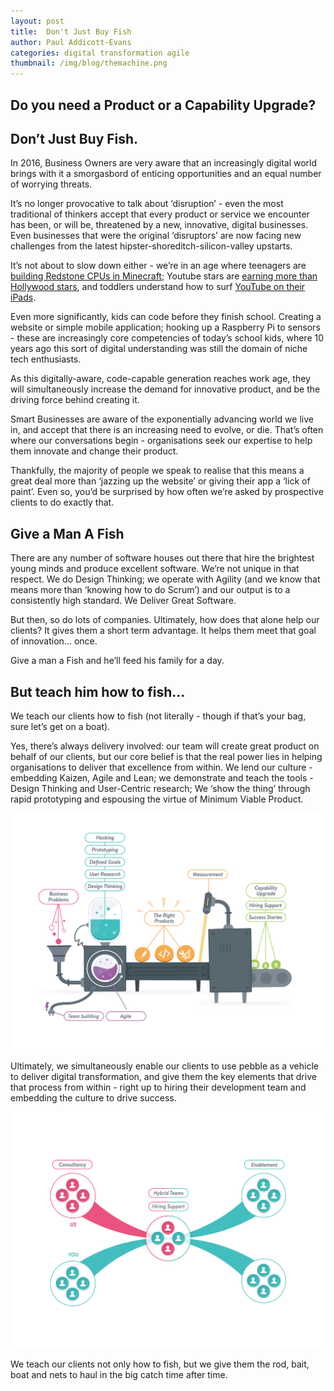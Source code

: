 ```yaml
---
layout: post
title:  Don't Just Buy Fish
author: Paul Addicott-Evans
categories: digital transformation agile
thumbnail: /img/blog/themachine.png
---
```

Do you need a Product or a Capability Upgrade?
---

## Don’t Just Buy Fish.

In 2016, Business Owners are very aware that an increasingly digital world brings with it a smorgasbord of enticing opportunities and an equal number of worrying threats.

It’s no longer provocative to talk about ‘disruption’ - even the most traditional of thinkers accept that every product or service we encounter has been, or will be, threatened by a new, innovative, digital businesses. Even businesses that were the original ‘disruptors’ are now facing new challenges from the latest hipster-shoreditch-silicon-valley upstarts.

It’s not about to slow down either - we’re in an age where teenagers are [building Redstone CPUs in Minecraft](https://www.youtube.com/watch?v=aQqWorbrAaY); Youtube stars are [earning more than Hollywood stars](http://www.polygon.com/2015/10/9/9490109/minecraft-streamer-buys-4-5m-hollywood-home-notch-captain-sparklez), and toddlers understand how to surf [YouTube on their iPads](http://www.dailymail.co.uk/sciencetech/article-3149025/The-iPad-really-child-s-play-half-toddlers-use-Apple-s-tablet-just-ONE-researchers-say.html).

Even more significantly, kids can code before they finish school. Creating a website or simple mobile application; hooking up a Raspberry Pi to sensors - these are increasingly core competencies of today’s school kids, where 10 years ago this sort of digital understanding was still the domain of niche tech enthusiasts.

As this digitally-aware, code-capable generation reaches work age, they will simultaneously increase the demand for innovative product, and be the driving force behind creating it.

Smart Businesses are aware of the exponentially advancing world we live in, and accept that there is an increasing need to evolve, or die. That’s often where our conversations begin - organisations seek our expertise to help them innovate and change their product.

Thankfully, the majority of people we speak to realise that this means a great deal more than ‘jazzing up the website’ or giving their app a ‘lick of paint’. Even so, you’d be surprised by how often we’re asked by prospective clients to do exactly that.

## Give a Man A Fish

There are any number of software houses out there that hire the brightest young minds and produce excellent software. We’re not unique in that respect. We do Design Thinking; we operate with Agility (and we know that means more than ‘knowing how to do Scrum’) and our output is to a consistently high standard. We Deliver Great Software.

But then, so do lots of companies. Ultimately, how does that alone help our clients? It gives them a short term advantage. It helps them meet that goal of innovation...  once.

Give a man a Fish and he’ll feed his family for a day.


## But teach him how to fish…

We teach our clients how to fish (not literally - though if that’s your bag, sure let’s get on a boat).

Yes, there’s always delivery involved: our team will create great product on behalf of our clients, but our core belief is that the real power lies in helping organisations to deliver that excellence from within. We lend our culture - embedding Kaizen, Agile and Lean; we demonstrate and teach the tools - Design Thinking and User-Centric research; We ‘show the thing’ through rapid prototyping and espousing the virtue of Minimum Viable Product.

 ![The Pebble Machine](/img/blog/themachine.png)

Ultimately, we simultaneously enable our clients to use pebble as a vehicle to deliver digital transformation, and give them the key elements that drive that process from within - right up to hiring their development team and embedding the culture to drive success.

![Enablement alongside Delivery](/img/blog/enablement.png)

We teach our clients not only how to fish, but we give them the rod, bait, boat and nets to haul in the big catch time after time.
